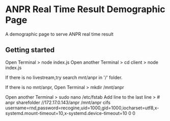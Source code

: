 # ANPR Real Time Result Demographic Page

A demographic page to serve ANPR real time result

## Getting started

Open Terminal > node index.js
Open another Terminal > cd client > node index.js

If there is no livestream,try search mnt/anpr in '/' folder.

If there is no mnt/anpr,
Open Terminal > mkdir /mnt/anpr

Open another Terminal > sudo nano /etc/fstab
Add line to the last line > # anpr sharefolder
//172.17.0.143/anpr  /mnt/anpr  cifs  username=rnd,password=recogine,uid=1000,gid=1000,iocharset=utf8,x-systemd.mount-timeout=10,x-systemd.device-timeout=10  0  0